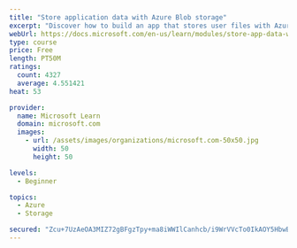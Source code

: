 ```yaml
---
title: "Store application data with Azure Blob storage"
excerpt: "Discover how to build an app that stores user files with Azure Blob storage, use Blob storage in a web app, and use the Azure Storage SDK for .NET Core."
webUrl: https://docs.microsoft.com/en-us/learn/modules/store-app-data-with-azure-blob-storage/
type: course
price: Free
length: PT50M
ratings:
  count: 4327
  average: 4.551421
heat: 53

provider:
  name: Microsoft Learn
  domain: microsoft.com
  images:
    - url: /assets/images/organizations/microsoft.com-50x50.jpg
      width: 50
      height: 50

levels:
  - Beginner

topics:
  - Azure
  - Storage

secured: "Zcu+7UzAeOA3MIZ72gBFgzTpy+ma8iWWIlCanhcb/i9WrVVcTo0IkAOY5HbwBUFc6r0XlP3Cibno5Xi9dRnrGBGhUWiP11vsj2hKzPNB5mt8W8l1TW48Fx51IVckBdwk0ULz1FOapKBci//FAxB/OuG4E7YlwK+II3uHnvOFG4LTSq0Dw9cFFh6Al//bZGX4UzGPrNVU+seEDD5qlu3Q/lzwR+xtQFghY0POwd43c+nSAXm0b6NGynZb826xy2HZGnRqBwwVXNFMHbYPo+8YvtMvI+HWwOoG0CKbfppFhvVf7LF1D4gFi5kTfZt+YCntTc6cgyBisfhXfvzZl9VHnUrJCrTMXiayLHKgcvet+DuhgIQvZVjPPikmmacaoL3Oid2Q02YrcNfkh0VYewc9sWvwkX6mZ6WSBTd7h6oSe6Q=;k/3A69qfpUO0Tpvvts8qmg=="
---
```



